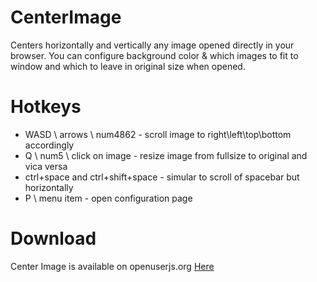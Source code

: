 # CenterImage
Centers horizontally and vertically any image opened directly in your browser. You can configure background color & which images to fit to window and which to leave in original size when opened.

# Hotkeys
* WASD \ arrows \ num4862 - scroll image to right\left\top\bottom accordingly
* Q \ num5 \ click on image - resize image from fullsize to original and vica versa
* ctrl+space and ctrl+shift+space - simular to scroll of spacebar but horizontally
* P \ menu item - open configuration page

# Download
Center Image is available on openuserjs.org [Here](https://openuserjs.org/scripts/MrTimcakes/Center_Image)
